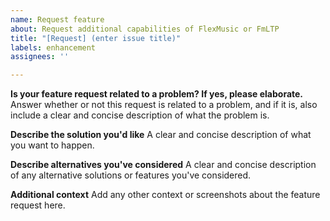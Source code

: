 ```yaml
---
name: Request feature
about: Request additional capabilities of FlexMusic or FmLTP
title: "[Request] (enter issue title)"
labels: enhancement
assignees: ''

---
```


**Is your feature request related to a problem? If yes, please elaborate.**
Answer whether or not this request is related to a problem, and if it is, also include a clear and concise description of what the problem is.

**Describe the solution you'd like**
A clear and concise description of what you want to happen.

**Describe alternatives you've considered**
A clear and concise description of any alternative solutions or features you've considered.

**Additional context**
Add any other context or screenshots about the feature request here.

